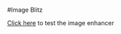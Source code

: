 #Image Blitz

[Click here](https://huggingface.co/spaces/Nav27/image-blitz) to test the image enhancer
